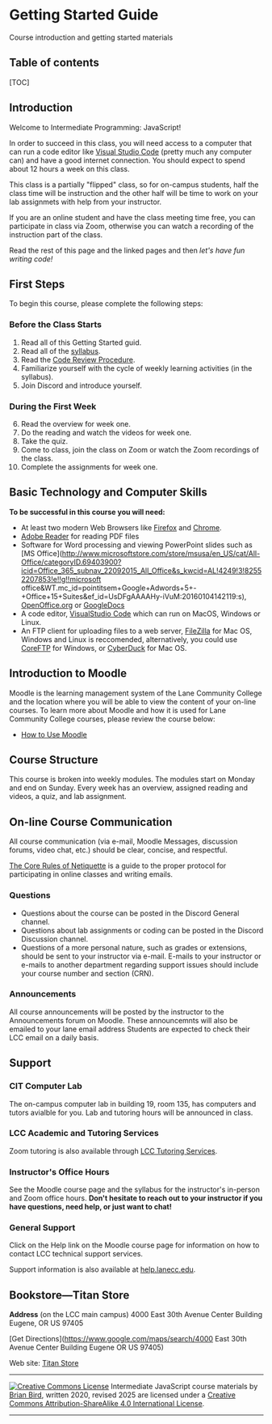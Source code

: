 # Getting Started Guide

Course introduction and getting started materials

## Table of contents

[TOC]

## Introduction

Welcome to Intermediate Programming: JavaScript!

In order to succeed in this class, you will need access to a computer that can run a code editor like [Visual Studio Code](https://code.visualstudio.com/) (pretty much any computer can) and have a good internet connection. You should expect to spend about 12 hours a week on this class.

This class is a partially "flipped" class, so for on-campus students, half the class time will be instruction and the other half will be time to work on your lab assignmets with help from your instructor.

If you are an online student and have the class meeting time free, you can participate in class via Zoom, otherwise you can watch a recording of the instruction part of the class.

Read the rest of this page and the linked pages and then *let's have fun writing code!*

## First Steps

To begin this course, please complete the following steps:

### Before the Class Starts

1. Read all of this Getting Started guid.
2. Read all of the [syllabus](CS233JS_Syllabus.html).
3. Read the [Code Review Procedure](./Labs/CodeReviewProcedures.html).
4. Familiarize yourself with the cycle of weekly learning activities (in the syllabus).
5. Join Discord and introduce yourself.

### During the First Week

6. Read the overview for week one.
7. Do the reading and watch the videos for week one.
8. Take the quiz.
9. Come to class, join the class on Zoom or watch the Zoom recordings of the class.
10. Complete the assignments for week one.



## Basic Technology and Computer Skills

**To be successful in this course you will need:**

- At least two modern Web Browsers like [Firefox](https://www.mozilla.org/en-US/firefox/new/) and [Chrome](https://www.google.com/chrome/).
- [Adobe Reader](http://get.adobe.com/reader/) for reading PDF files
- Software for Word processing and viewing PowerPoint slides such as [MS Office](http://www.microsoftstore.com/store/msusa/en_US/cat/All-Office/categoryID.69403900?icid=Office_365_subnav_22092015_All_Office&s_kwcid=AL!4249!3!82552207853!e!!g!!microsoft office&WT.mc_id=pointitsem+Google+Adwords+5+-+Office+15+Suites&ef_id=UsDFgAAAAHy-iVuM:20160104142119:s), [OpenOffice.org](http://download.openoffice.org/) or [GoogleDocs](https://www.google.com/accounts/ServiceLogin?service=writely&passive=1209600&continue=http://docs.google.com/&followup=http://docs.google.com/&ltmpl=homepage) 
- A code editor, [VisualStudio Code](https://code.visualstudio.com) which can run on MacOS, Windows or Linux.
- An FTP client for uploading files to a web server,  [FileZilla](https://filezilla-project.org) for Mac OS, Windows and Linux is reccomended, alternatively, you could use [CoreFTP](http://coreftp.com) for Windows, or [CyberDuck](https://cyberduck.io) for Mac OS.



## Introduction to Moodle

Moodle is the learning management system of the Lane Community College and the location where you will be able to view the content of your on-line  courses. To learn more about Moodle and how it is used for Lane  Community College courses, please review the course below:

- [How to Use Moodle](https://www.lanecc.edu/programs-academics/online-distance-learning/moodle-how-access-your-classes)

## Course Structure

This course is broken into weekly modules. The modules start on Monday and end on Sunday. Every week has an overview, assigned reading and videos, a quiz, and lab assignment.

## On-line Course Communication

All course communication (via e-mail, Moodle Messages, discussion  forums, video chat, etc.) should be clear, concise, and respectful.

[The Core Rules of Netiquette](http://www.albion.com/netiquette/corerules.html) is a guide to the proper protocol for participating in online classes and writing emails.

### Questions 

- Questions about the course can be posted in the Discord General channel. 
- Questions about lab assignments or coding can be posted in the Discord Discussion channel.
- Questions of a more personal nature, such as grades or extensions,  should be sent to your instructor via e-mail. E-mails to your instructor or e-mails to another department regarding support issues should include your course number and section (CRN).

### Announcements

All course announcements will be posted by the instructor to the Announcements forum on Moodle. These announcemnts will also be emailed to your lane email address Students are expected to check their LCC email on a daily basis. 

## Support
### CIT Computer Lab

The on-campus computer lab in building 19, room 135, has computers and tutors avialble for you. Lab and tutoring hours will be announced in class.

### LCC Academic and Tutoring Services

Zoom tutoring is also available through [LCC Tutoring Services](https://www.lanecc.edu/tutor).

### Instructor's Office Hours

See the Moodle course page and the syllabus for the instructor's in-person and Zoom office hours. **Don't hesitate to reach out to your instructor if you have questions, need help, or just want to chat!**

### General Support
Click on the Help link on the Moodle course page for information on how to contact LCC technical support services. 

Support information is also available at [help.lanecc.edu](https://help.lanecc.edu/).



## Bookstore&mdash;Titan Store

**Address** (on the LCC main campus)
4000 East 30th Avenue
Center Building
Eugene, OR  US  97405

[Get Directions](https://www.google.com/maps/search/4000 East 30th Avenue Center Building Eugene OR US 97405)

Web site: [Titan Store](https://www.bkstr.com/laneccstore)



------

[![Creative Commons License](https://i.creativecommons.org/l/by-sa/4.0/88x31.png)](http://creativecommons.org/licenses/by-sa/4.0/) Intermediate JavaScript course materials by [Brian Bird](https://profbird.dev), written 2020, revised <time>2025</time> are licensed under a [Creative Commons Attribution-ShareAlike 4.0 International License](http://creativecommons.org/licenses/by-sa/4.0/). 

---

 